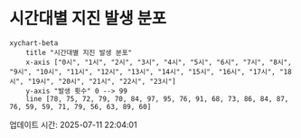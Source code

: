 # 시간대별 지진 발생 분포

```mermaid
xychart-beta
    title "시간대별 지진 발생 분포"
    x-axis ["0시", "1시", "2시", "3시", "4시", "5시", "6시", "7시", "8시", "9시", "10시", "11시", "12시", "13시", "14시", "15시", "16시", "17시", "18시", "19시", "20시", "21시", "22시", "23시"]
    y-axis "발생 횟수" 0 --> 99
    line [78, 75, 72, 79, 70, 84, 97, 95, 76, 91, 68, 73, 86, 84, 87, 76, 59, 59, 71, 79, 56, 63, 89, 60]
```

업데이트 시간: 2025-07-11 22:04:01
